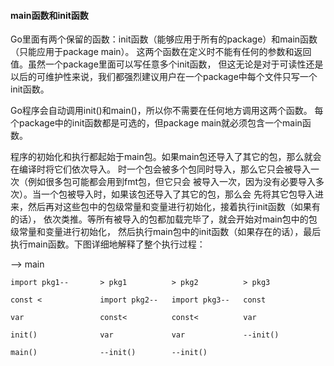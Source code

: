 
#### main函数和init函数
Go里面有两个保留的函数：init函数（能够应用于所有的package）和main函数（只能应用于package main）。
 这两个函数在定义时不能有任何的参数和返回值。虽然一个package里面可以写任意多个init函数，
 但这无论是对于可读性还是以后的可维护性来说，我们都强烈建议用户在一个package中每个文件只写一个init函数。

Go程序会自动调用init()和main()，所以你不需要在任何地方调用这两个函数。
每个package中的init函数都是可选的，但package main就必须包含一个main函数。

程序的初始化和执行都起始于main包。如果main包还导入了其它的包，那么就会在编译时将它们依次导入。
时一个包会被多个包同时导入，那么它只会被导入一次（例如很多包可能都会用到fmt包，但它只会
被导入一次，因为没有必要导入多次）。当一个包被导入时，如果该包还导入了其它的包，那么会
先将其它包导入进来，然后再对这些包中的包级常量和变量进行初始化，接着执行init函数（如果有的话），
依次类推。等所有被导入的包都加载完毕了，就会开始对main包中的包级常量和变量进行初始化，
然后执行main包中的init函数（如果存在的话），最后执行main函数。下图详细地解释了整个执行过程：

--> main
    
    import pkg1--       > pkg1          > pkg2          > pkg3
    
    const <             import pkg2--   import pkg3--   const
    
    var                 const<          const<          var
    
    init()              var             var             --init()
    
    main()              --init()        --init()
    
    